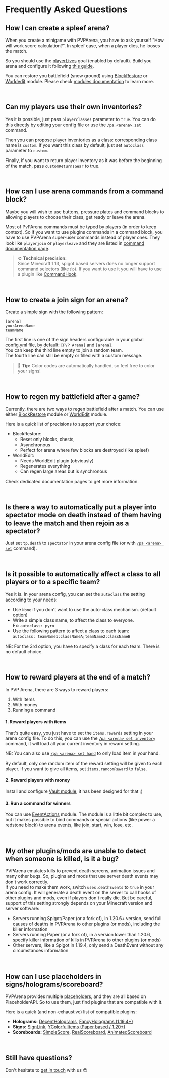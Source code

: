 # Frequently Asked Questions

## How I can create a spleef arena?

When you create a minigame with PVPArena, you have to ask yourself "How will work score calculation?". In spleef case,
when a player dies, he looses the match.

So you should use the [playerLives](goals/playerlives.md) goal (enabled by default). Build you arena and configure it
following [this guide](getting-started.md).

You can restore you battlefield (snow ground) using [BlockRestore](mods/blockrestore.md) or 
[Worldedit](mods/worldedit.md) module. Please check [modules documentation](modules.md) to learn more.

<br>

## Can my players use their own inventories?

Yes it is possible, just pass `playerclasses` parameter to `true`. You can do this directly by editing your config file
or use the [`/pa <arena> set`](commands/set.md) command.

Then you can propose player inventories as a class: corresponding class name is `custom`. If you want this class by
default, just set `autoclass` parameter to `custom`.

Finally, if you want to return player inventory as it was before the beginning of the match, pass `customReturnsGear` to
true.

<br>

## How can I use arena commands from a command block?

Maybe you will wish to use buttons, pressure plates and command blocks to allowing players to choose their class, get
ready or leave the arena.

Most of PvPArena commands must be typed by players (in order to keep context). So if you want to use plugins commands in
a command block, you have to use PVPArena super-user commands instead of player ones. They look like 
`playerjoin` or `playerleave` and they are listed in [command documentation page](commands.md#arena-super-user-commands).

> ⚙ **Technical precision:**  
> Since Minecraft 1.13, spigot based servers does no longer support command selectors (like `@p`). If you want to use it
> you will have to use a plugin like [CommandHook](https://www.spigotmc.org/resources/commandhook.61415/).

<br>

## How to create a join sign for an arena?

Create a simple sign with the following pattern:
```
[arena]
yourArenaName
teamName

```

The first line is one of the sign headers configurable in your global 
[config.yml](./configuration.md#global-config-file) file, by default: `[PVP Arena]` and `[arena]`.  
You can keep the third line empty to join a random team.  
The fourth line can still be empty or filled with a custom message.

> 🚩 **Tip:** Color codes are automatically handled, so feel free to color your signs!

<br>

## How to regen my battlefield after a game?

Currently, there are two ways to regen battlefield after a match. You can use either 
[BlockRestore](mods/blockrestore.md) module or [WorldEdit](mods/worldedit.md) module.

Here is a quick list of precisions to support your choice:
* BlockRestore:
    * Reset only blocks, chests, 
    * Asynchronous
    * Perfect for arena where few blocks are destroyed (like spleef)
* WorldEdit:
    * Needs WorldEdit plugin (obviously)
    * Regenerates everything
    * Can regen large areas but is synchronous

Check dedicated documentation pages to get more information.

<br>

## Is there a way to automatically put a player into spectator mode on death instead of them having to leave the match and then rejoin as a spectator?


Just set `tp.death` to `spectator` in your arena config file (or with [`/pa <arena> set`](commands/set.md) command).

<br>

## Is it possible to automatically affect a class to all players or to a specific team?

Yes it is. In your arena config, you can set the `autoclass` the setting according to your needs:
* Use `None` if you don't want to use the auto-class mechanism. (default option)
* Write a simple class name, to affect the class to everyone.  
  Ex: `autoclass: pyro`
* Use the following pattern to affect a class to each team:  
  `autoclass: teamName1:classNameA;teamName2:classNameB`

NB: For the 3rd option, you have to specify a class for each team. There is no default choice.

<br>

## How to reward players at the end of a match?

In PVP Arena, there are 3 ways to reward players:
1. With items
2. With money
3. Running a command

#### 1. Reward players with items
That's quite easy, you just have to set the `items.rewards` setting in your arena config file. To do this, you can use 
the [`/pa <arena> set inventory`](commands/set.md) command, it will load all your current inventory in reward setting.

NB: You can also use [`/pa <arena> set hand`](commands/set.md) to only load item in your hand.

By default, only one random item of the reward setting will be given to each player. If you want to give all items,
set `items.randomReward` to `false`.

#### 2. Reward players with money
Install and configure [Vault module](mods/vault.md), it has been designed for that ;)

#### 3. Run a command for winners
You can use [EventActions](mods/eventactions.md) module. The module is a little bit complex to use, but it makes 
possible to bind commands or special actions (like power a redstone block) to arena events, like join, start, win, lose,
etc.

<br>

## My other plugins/mods are unable to detect when someone is killed, is it a bug?

PVPArena emulates kills to prevent death screens, animation issues and many other bugs. So, plugins and mods that use 
server death events may don't work correctly.  
If you need to make them work, switch `uses.deathEvents` to `true` in your arena config. It will generate a death event 
on the server to call hooks of other plugins and mods, even if players don't really die. But be careful, support of this 
setting strongly depends on your Minecraft version and server software:
* Servers running Spigot/Paper (or a fork of), in 1.20.6+ version, send full causes of deaths in PVPArena to other 
plugins (or mods), including the killer information
* Servers running Paper (or a fork of), in a version lower than 1.20.6, specify killer information of kills in PVPArena 
to other plugins (or mods)
* Other servers, like a Spigot in 1.19.4, only send a DeathEvent without any circumstances information

<br>

## How can I use placeholders in signs/holograms/scoreboard?

PVPArena provides multiple [placeholders](placeholders.md), and they are all based on PlaceholderAPI. So to use them, 
just find plugins that are compatible with it.

Here is a quick (and non-exhaustive) list of compatible plugins:
* **Holograms:** [DecentHolograms](https://www.spigotmc.org/resources/decentholograms-1-8-1-20-4-papi-support-no-dependencies.96927/), 
[FancyHolograms (1.19.4+)](https://www.spigotmc.org/resources/fancy-holograms-text-items-blocks.108694/)
* **Signs:** [SignLink](https://www.spigotmc.org/resources/signlink.39593/), [YColorfulItems (Paper based / 1.20+)](https://modrinth.com/plugin/ycolorfulitems)
* **Scoreboards:** [SimpleScore](https://www.spigotmc.org/resources/simplescore-animated-scoreboard.23243/), 
[RealScoreboard](https://www.spigotmc.org/resources/realscoreboard-1-13-to-1-20-4.22928/), 
[AnimatedScoreboard](https://www.spigotmc.org/resources/animatedscoreboard.20848/)

<br>

## Still have questions?

Don't hesitate to [get in touch](../readme.md#support) with us 😉

